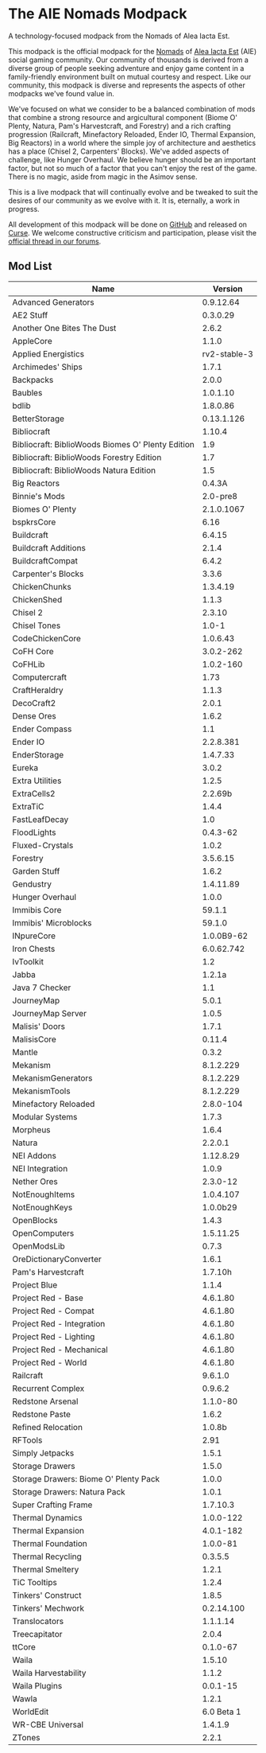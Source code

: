 # The AIE Nomads Modpack
A technology-focused modpack from the Nomads of Alea Iacta Est.

This modpack is the official modpack for the [Nomads](http://wiki.aie-guild.org/index.php?title=AIE_Nomads) of [Alea Iacta Est](https://aie-guild.org/) (AIE) social gaming community.  Our community of thousands is derived from a diverse group of people seeking adventure and enjoy game content in a family-friendly environment built on mutual courtesy and respect. Like our community, this modpack is diverse and represents the aspects of other modpacks we've found value in.

We've focused on what we consider to be a balanced combination of mods that combine a strong resource and argicultural component (Biome O' Plenty, Natura, Pam's Harvestcraft, and Forestry) and a rich crafting progression (Railcraft, Minefactory Reloaded, Ender IO, Thermal Expansion, Big Reactors) in a world where the simple joy of architecture and aesthetics has a place (Chisel 2, Carpenters' Blocks).  We've added aspects of challenge, like Hunger Overhaul.  We believe hunger should be an important factor, but not so much of a factor that you can't enjoy the rest of the game.  There is no magic, aside from magic in the Asimov sense.

This is a live modpack that will continually evolve and be tweaked to suit the desires of our community as we evolve with it. It is, eternally, a work in progress.

All development of this modpack will be done on [GitHub](https://github.com/AIE-Guild/AIE-Nomads-Modpack) and released on [Curse](http://minecraft.curseforge.com/modpacks/230885-aie-nomads). We welcome constructive criticism and participation, please visit the [official thread in our forums](http://forum.myextralife.com/topic/56351-aie-nomads-modpack/).

## Mod List

Name | Version
---|---
Advanced Generators | 0.9.12.64
AE2 Stuff | 0.3.0.29
Another One Bites The Dust | 2.6.2
AppleCore | 1.1.0
Applied Energistics | rv2-stable-3
Archimedes' Ships | 1.7.1
Backpacks | 2.0.0
Baubles | 1.0.1.10
bdlib | 1.8.0.86
BetterStorage | 0.13.1.126
Bibliocraft | 1.10.4
Bibliocraft: BiblioWoods Biomes O' Plenty Edition | 1.9
Bibliocraft: BiblioWoods Forestry Edition | 1.7
Bibliocraft: BiblioWoods Natura Edition | 1.5
Big Reactors | 0.4.3A
Binnie's Mods | 2.0-pre8
Biomes O' Plenty | 2.1.0.1067
bspkrsCore | 6.16
Buildcraft | 6.4.15
Buildcraft Additions | 2.1.4
BuildcraftCompat | 6.4.2
Carpenter's Blocks | 3.3.6
ChickenChunks | 1.3.4.19
ChickenShed | 1.1.3
Chisel 2 | 2.3.10
Chisel Tones | 1.0-1
CodeChickenCore | 1.0.6.43
CoFH Core | 3.0.2-262
CoFHLib | 1.0.2-160
Computercraft | 1.73
CraftHeraldry | 1.1.3
DecoCraft2 | 2.0.1
Dense Ores | 1.6.2
Ender Compass | 1.1
Ender IO | 2.2.8.381
EnderStorage | 1.4.7.33
Eureka | 3.0.2
Extra Utilities | 1.2.5
ExtraCells2 | 2.2.69b
ExtraTiC | 1.4.4
FastLeafDecay | 1.0
FloodLights | 0.4.3-62
Fluxed-Crystals | 1.0.2
Forestry | 3.5.6.15
Garden Stuff | 1.6.2
Gendustry | 1.4.11.89
Hunger Overhaul | 1.0.0
Immibis Core | 59.1.1
Immibis' Microblocks | 59.1.0
INpureCore | 1.0.0B9-62
Iron Chests | 6.0.62.742
IvToolkit | 1.2
Jabba | 1.2.1a
Java 7 Checker | 1.1
JourneyMap | 5.0.1
JourneyMap Server | 1.0.5
Malisis' Doors | 1.7.1
MalisisCore | 0.11.4
Mantle | 0.3.2
Mekanism | 8.1.2.229
MekanismGenerators | 8.1.2.229
MekanismTools | 8.1.2.229
Minefactory Reloaded | 2.8.0-104
Modular Systems | 1.7.3
Morpheus | 1.6.4
Natura | 2.2.0.1
NEI Addons | 1.12.8.29
NEI Integration | 1.0.9
Nether Ores | 2.3.0-12
NotEnoughItems | 1.0.4.107
NotEnoughKeys | 1.0.0b29
OpenBlocks | 1.4.3
OpenComputers | 1.5.11.25
OpenModsLib | 0.7.3
OreDictionaryConverter | 1.6.1
Pam's Harvestcraft | 1.7.10h
Project Blue | 1.1.4
Project Red - Base | 4.6.1.80
Project Red - Compat | 4.6.1.80
Project Red - Integration | 4.6.1.80
Project Red - Lighting | 4.6.1.80
Project Red - Mechanical | 4.6.1.80
Project Red - World | 4.6.1.80
Railcraft | 9.6.1.0
Recurrent Complex | 0.9.6.2
Redstone Arsenal | 1.1.0-80
Redstone Paste | 1.6.2
Refined Relocation | 1.0.8b
RFTools | 2.91
Simply Jetpacks | 1.5.1
Storage Drawers | 1.5.0
Storage Drawers: Biome O' Plenty Pack | 1.0.0
Storage Drawers: Natura Pack | 1.0.1
Super Crafting Frame | 1.7.10.3
Thermal Dynamics | 1.0.0-122
Thermal Expansion | 4.0.1-182
Thermal Foundation | 1.0.0-81
Thermal Recycling | 0.3.5.5
Thermal Smeltery | 1.2.1
TiC Tooltips | 1.2.4
Tinkers' Construct | 1.8.5
Tinkers' Mechwork | 0.2.14.100
Translocators | 1.1.1.14
Treecapitator | 2.0.4
ttCore | 0.1.0-67
Waila | 1.5.10
Waila Harvestability | 1.1.2
Waila Plugins | 0.0.1-15
Wawla | 1.2.1
WorldEdit | 6.0 Beta 1
WR-CBE Universal | 1.4.1.9
ZTones | 2.2.1

